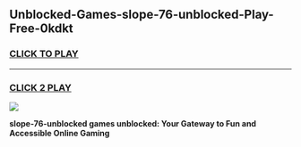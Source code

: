 
## Unblocked-Games-slope-76-unblocked-Play-Free-0kdkt
<h3>
<a href="https://premium76.site?title=slope-76-unblocked&ref=18A">CLICK TO PLAY</a></h3>
<hr>

<h3>
<a href="https://premium76.site?title=slope-76-unblocked&ref=18A">CLICK 2 PLAY</a>
  
</h3>

<a href="https://premium76.site?title=slope-76-unblocked&ref=18A"><img src="https://clearcache.store/games.png"></a>


**slope-76-unblocked games unblocked: Your Gateway to Fun and Accessible Online Gaming**
